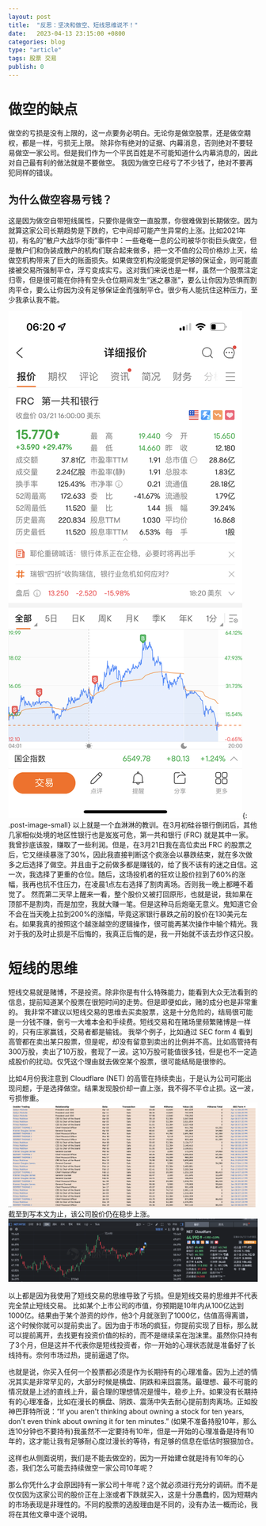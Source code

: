 ```yaml
---
layout: post
title:  "反思：坚决和做空、短线思维说不！"
date:   2023-04-13 23:15:00 +0800
categories: blog
type: "article"
tags: 股票 交易
publish: 0
---
```


# 做空的缺点

做空的亏损是没有上限的，这一点要务必明白。无论你是做空股票，还是做空期权，都是一样，亏损无上限。
除非你有绝对的证据、内幕消息，否则绝对不要轻易做空一家公司。但是我们作为一个平民百姓是不可能知道什么内幕消息的，因此对自己最有利的做法就是不要做空。
我因为做空已经亏了不少钱了，绝对不要再犯同样的错误。

## 为什么做空容易亏钱？

这是因为做空自带短线属性，只要你是做空一直股票，你很难做到长期做空。因为就算这家公司长期趋势是下跌的，它中间却可能产生异常的上涨。比如2021年初，有名的“散户大战华尔街”事件中：一些奄奄一息的公司被华尔街巨头做空，但是散户们和伪装成散户的机构们联合起来做多，把一文不值的公司价格炒上天，给做空机构带来了巨大的账面损失。如果做空机构没能提供足够的保证金，则可能直接被交易所强制平仓，浮亏变成实亏。这对我们来说也是一样，虽然一个股票注定归零，但是很可能在你持有空头仓位期间发生“迷之暴涨”，要么让你因为恐惧而割肉平仓，要么让你因为没有足够保证金而强制平仓。很少有人能抗住这种压力，至少我承认我不能。

![第一共和银行做空巨额损失](/assets/images/4/4-1.png){: .post-image-small}
以上就是一个血淋淋的教训。在3月初硅谷银行倒闭后，其他几家相似处境的地区性银行也是岌岌可危，第一共和银行 (FRC) 就是其中一家。我曾抄底该股，赚取了一些利润。但是，在3月21日我在高位卖出 FRC 的股票之后，它又继续暴涨了30%，因此我直接判断这个疯涨会以暴跌结束，就在多次做多之后选择了做空。并且由于之前做多都是赚钱的，给了我不该有的迷之自信。这一次，我选择了更重的仓位。随后，这场投机者的狂欢让股价拉到了60%的涨幅，我再也抗不住压力，在凌晨1点左右选择了割肉离场。否则我一晚上都睡不着觉了。
然而第二天早上醒来一看，整个股价又被打回原形，也就是说，我如果在顶部不是割肉，而是加空，我就大赚一笔。但是这种马后炮毫无意义。鬼知道它会不会在当天晚上拉到200%的涨幅，毕竟这家银行暴跌之前的股价在130美元左右。如果我真的按照这个越涨越空的逻辑操作，很可能再某次操作中输个精光。我对于我的及时止损是不后悔的，我真正后悔的是，我一开始就不该去炒作这只股。

# 短线的思维

短线交易就是赌博，不是投资。除非你是有什么特殊能力，能看到大众无法看到的信息，提前知道某个股票在很短时间的走势。但是即便如此，赌的成分也是非常重的。
我非常不建议以短线交易的思维去买卖股票，这是十分危险的，结局很可能是一分钱不赚，倒亏一大堆本金和手续费。短线交易和在赌场里频繁赌博是一样的，只有庄家赢钱，交易者都是输钱。
我举个例子，比如通过 SEC form 4 看到高管都在卖出某只股票，但是呢，却没有留意到卖出的比例并不高。比如高管持有300万股，卖出了10万股，套现了一波。这10万股可能值很多钱，但是也不一定造成股价的扰动。仅凭这个理由就去做空某个股票，很可能结局是很惨的。

比如4月份我注意到 Cloudflare (NET) 的高管在持续卖出，于是认为公司可能出现问题，于是选择做空。结果发现股价却一直上涨，我不得不平仓止损。这一波，亏损惨重。
![做空Cloudflare损失惨重](/assets/images/4/4-2.png)
截至到写本文为止，该公司股价仍在稳步上涨。
![NET持续上涨](/assets/images/4/4-3.png)

以上都是因为我使用了短线交易的思维导致了亏损。但是短线交易的思维并不代表完全禁止短线交易。
比如某个上市公司的市值，你预期是10年内从100亿达到1000亿。结果由于某个游资的炒作，他3个月就涨到了1000亿，估值高得离谱，这个时候你就可以提前卖出了。因为由于市场的疯狂，你提前实现了目标，那么就可以提前离开，去找更有投资价值的标的，而不是继续呆在泡沫里。虽然你只持有了3个月，但是这并不代表你是短线投资者，你一开始的心理状态就是准备好了长线持有。奈何市场过热，提前逼退了你。

也就是说，你买入任何一个股票都必须是作为长期持有的心理准备。因为上述的情况其实是非常罕见的，大部分时候是横盘、阴跌和来回震荡。最理想、最不可能的情况就是上述的直线上升，最合理的理想情况是慢牛，稳步上升。如果没有长期持有的心理准备，比如在漫长的横盘、阴跌、震荡中失去耐心提前割肉离场。正如股神巴菲特所说：“If you aren't thinking about owning a stock for ten years, don't even think about owning it for ten minutes.” (如果不准备持股10年，那么连10分钟也不要持有)我虽然不一定要持有10年，但是一开始的心理准备是持有10年的，这才能让我有足够耐心度过漫长的等待，有足够的信息在低估时狠狠加仓。

这样也从侧面说明，我们是不能去做空的，因为一开始建仓就是持有10年的心态，我们怎么可能去持续做空一家公司10年呢？

那么你凭什么才会原因持有一家公司十年呢？这个就必须进行充分的调研。而不是仅仅因为这家公司的股价正在上涨或者下跌就买入，这是十分愚蠢的，因为短期内的市场表现是非理性的。不同的股票的选股理由是不同的，没有办法一概而论，我将在其他文章中逐个说明。
